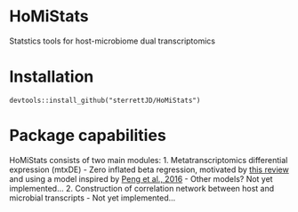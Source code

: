 # HoMiStats

Statstics tools for host-microbiome dual transcriptomics

# Installation

`devtools::install_github("sterrettJD/HoMiStats")`

# Package capabilities

HoMiStats consists of two main modules: 1. Metatranscriptomics differential expression (mtxDE) - Zero inflated beta regression, motivated by [this review](https://academic.oup.com/bib/article/24/5/bbad279/7239897) and using a model inspired by [Peng et al., 2016](https://www.ncbi.nlm.nih.gov/pmc/articles/PMC6109378/) - Other models? Not yet implemented... 2. Construction of correlation network between host and microbial transcripts - Not yet implemented...
